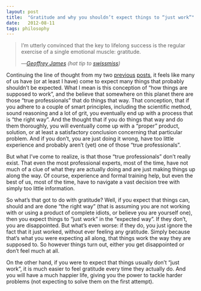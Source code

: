 ```yaml
---
layout: post
title:  "Gratitude and why you shouldn’t expect things to “just work”"
date:   2012-08-11
tags: philosophy
---
```


> I’m utterly convinced that the key to lifelong success is the regular exercise of a single emotional muscle: gratitude.
>
> —<cite>[Geoffrey James](http://www.inc.com/geoffrey-james/gratitude-true-secret-to-success.html) (hat tip to [swissmiss](http://www.swiss-miss.com/2012/08/amen.html))</cite>

Continuing the line of thought from my two [previous](http://mb2100.wordpress.com/2012/07/17/on-optimism-being-wrong-and-truth/ "On optimism, being wrong and truth") [posts](http://mb2100.wordpress.com/2012/07/20/on-uncertainty-success-and-failure/ "On uncertainty, success and failure"), it feels like many of us have (or at least I have) come to expect many things that probably shouldn’t be expected. What I mean is this conception of “how things are supposed to work”, and the believe that somewhere on this planet there are those “true professionals” that do things that way. That conception, that if you adhere to a couple of smart principles, including the scientific method, sound reasoning and a lot of grit, you eventually end up with a process that is “the right way”. And the thought that if you do things that way and do them thoroughly, you will eventually come up with a “proper” product, solution, or at least a satisfactory conclusion concerning that particular problem. And if you don’t, you are just doing it wrong, have too little experience and probably aren’t (yet) one of those “true professionals”.

But what I’ve come to realize, is that those “true professionals” don’t really exist. That even the most professional experts, most of the time, have not much of a clue of what they are actually doing and are just making things up along the way. Of course, experience and formal training help, but even the best of us, most of the time, have to navigate a vast decision tree with simply too little information.

So what’s that got to do with gratitude? Well, if you expect that things can, should and are done “the right way” (that is assuming you are not working with or using a product of complete idiots, or believe you are yourself one), then you expect things to “just work” in the “expected way”. If they don’t, you are disappointed. But what’s even worse: if they do, you just ignore the fact that it just worked, without ever feeling any gratitude. Simply because that’s what you were expecting all along, that things work the way they are supposed to. So however things turn out, either you get disappointed or don’t feel much at all.

On the other hand, if you were to expect that things usually don’t “just work”, it is much easier to feel gratitude every time they actually do. And you will have a much happier life, giving you the power to tackle harder problems (not expecting to solve them on the first attempt).
